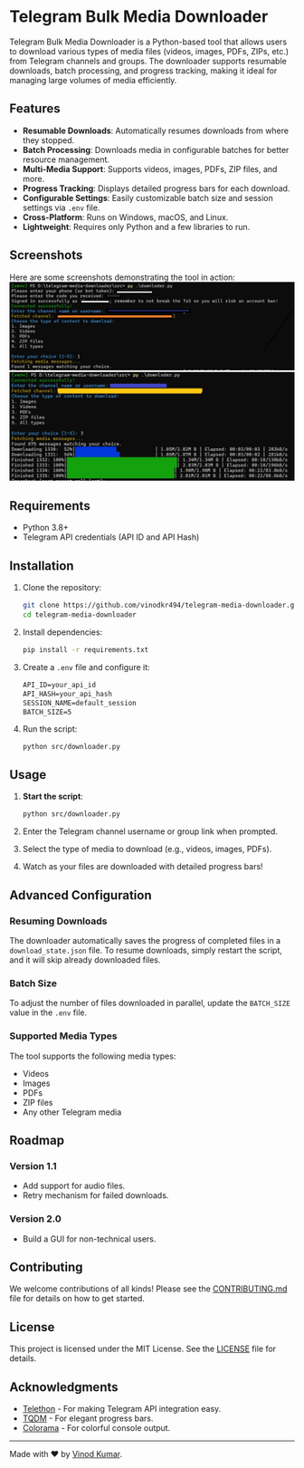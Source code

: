 # Telegram Bulk Media Downloader

Telegram Bulk Media Downloader is a Python-based tool that allows users to download various types of media files (videos, images, PDFs, ZIPs, etc.) from Telegram channels and groups. The downloader supports resumable downloads, batch processing, and progress tracking, making it ideal for managing large volumes of media efficiently.

## Features

-   **Resumable Downloads**: Automatically resumes downloads from where they stopped.
-   **Batch Processing**: Downloads media in configurable batches for better resource management.
-   **Multi-Media Support**: Supports videos, images, PDFs, ZIP files, and more.
-   **Progress Tracking**: Displays detailed progress bars for each download.
-   **Configurable Settings**: Easily customizable batch size and session settings via `.env` file.
-   **Cross-Platform**: Runs on Windows, macOS, and Linux.
-   **Lightweight**: Requires only Python and a few libraries to run.

## Screenshots

Here are some screenshots demonstrating the tool in action:
![Download Progress](screenshots/download_image.jpg)
![Download Progress](screenshots/pdf_download.jpg)

## Requirements

-   Python 3.8+
-   Telegram API credentials (API ID and API Hash)

## Installation

1. Clone the repository:

    ```bash
    git clone https://github.com/vinodkr494/telegram-media-downloader.git
    cd telegram-media-downloader
    ```

2. Install dependencies:

    ```bash
    pip install -r requirements.txt
    ```

3. Create a `.env` file and configure it:

    ```env
    API_ID=your_api_id
    API_HASH=your_api_hash
    SESSION_NAME=default_session
    BATCH_SIZE=5
    ```

4. Run the script:
    ```bash
    python src/downloader.py
    ```

## Usage

1. **Start the script**:

    ```bash
    python src/downloader.py
    ```

2. Enter the Telegram channel username or group link when prompted.

3. Select the type of media to download (e.g., videos, images, PDFs).

4. Watch as your files are downloaded with detailed progress bars!

## Advanced Configuration

### Resuming Downloads

The downloader automatically saves the progress of completed files in a `download_state.json` file. To resume downloads, simply restart the script, and it will skip already downloaded files.

### Batch Size

To adjust the number of files downloaded in parallel, update the `BATCH_SIZE` value in the `.env` file.

### Supported Media Types

The tool supports the following media types:

-   Videos
-   Images
-   PDFs
-   ZIP files
-   Any other Telegram media

## Roadmap

### Version 1.1

-   Add support for audio files.
-   Retry mechanism for failed downloads.

### Version 2.0

-   Build a GUI for non-technical users.

## Contributing

We welcome contributions of all kinds! Please see the [CONTRIBUTING.md](CONTRIBUTING.md) file for details on how to get started.

## License

This project is licensed under the MIT License. See the [LICENSE](LICENSE) file for details.

## Acknowledgments

-   [Telethon](https://github.com/LonamiWebs/Telethon) - For making Telegram API integration easy.
-   [TQDM](https://github.com/tqdm/tqdm) - For elegant progress bars.
-   [Colorama](https://github.com/tartley/colorama) - For colorful console output.

---

Made with ❤️ by [Vinod Kumar](https://github.com/vinodkr494).
